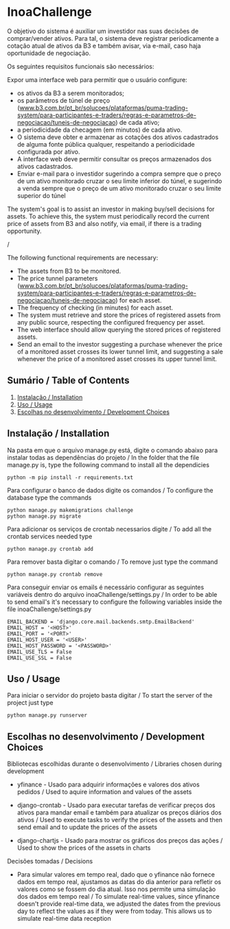 # InoaChallenge

O objetivo do sistema é auxiliar um investidor nas suas decisões de comprar/vender ativos. Para tal, o sistema deve registrar periodicamente a cotação atual de ativos da B3 e também avisar, via e-mail, caso haja oportunidade de negociação.

Os seguintes requisitos funcionais são necessários:

Expor uma interface web para permitir que o usuário configure:

- os ativos da B3 a serem monitorados;
- os parâmetros de túnel de preço (www.b3.com.br/pt_br/solucoes/plataformas/puma-trading-system/para-participantes-e-traders/regras-e-parametros-de-negociacao/tuneis-de-negociacao) de cada ativo;
- a periodicidade da checagem (em minutos) de cada ativo.
- O sistema deve obter e armazenar as cotações dos ativos cadastrados de alguma fonte pública qualquer, respeitando a periodicidade configurada por ativo.
- A interface web deve permitir consultar os preços armazenados dos ativos cadastrados.
- Enviar e-mail para o investidor sugerindo a compra sempre que o preço de um ativo monitorado cruzar o seu limite inferior do túnel, e sugerindo a venda sempre que o preço de um ativo monitorado cruzar o seu limite superior do túnel

The system's goal is to assist an investor in making buy/sell decisions for assets. To achieve this, the system must periodically record the current price of assets from B3 and also notify, via email, if there is a trading opportunity.

/

The following functional requirements are necessary:

- The assets from B3 to be monitored.
- The price tunnel parameters (www.b3.com.br/pt_br/solucoes/plataformas/puma-trading-system/para-participantes-e-traders/regras-e-parametros-de-negociacao/tuneis-de-negociacao) for each asset.
- The frequency of checking (in minutes) for each asset.
- The system must retrieve and store the prices of registered assets from any public source, respecting the configured frequency per asset.
- The web interface should allow querying the stored prices of registered assets.
- Send an email to the investor suggesting a purchase whenever the price of a monitored asset crosses its lower tunnel limit, and suggesting a sale whenever the price of a monitored asset crosses its upper tunnel limit.

## Sumário / Table of Contents

1. [Instalação / Installation](#instalação--installation)
2. [Uso / Usage](#uso--usage)
3. [Escolhas no desenvolvimento / Development Choices](#escolhas-no-desenvolvimento--development-choices)

## Instalação / Installation

Na pasta em que o arquivo manage.py está, digite o comando abaixo para instalar todas as dependências do projeto / In the folder that the file manage.py is, type the following command to install all the dependicies

```
python -m pip install -r requirements.txt
```

Para configurar o banco de dados digite os comandos / To configure the database type the commands

```
python manage.py makemigrations challenge
python manage.py migrate
```

Para adicionar os serviços de crontab necessarios digite / To add all the crontab services needed type

```
python manage.py crontab add
```

Para remover basta digitar o comando / To remove just type the command

```
python manage.py crontab remove
```

Para conseguir enviar os emails é necessário configurar as seguintes variáveis dentro do arquivo inoaChallenge/settings.py / In order to be able to send email's it's necessary to configure the following variables inside the file inoaChallenge/settings.py

```
EMAIL_BACKEND = 'django.core.mail.backends.smtp.EmailBackend'
EMAIL_HOST = '<HOST>'
EMAIL_PORT = '<PORT>'
EMAIL_HOST_USER = '<USER>'
EMAIL_HOST_PASSWORD = '<PASSWORD>'
EMAIL_USE_TLS = False
EMAIL_USE_SSL = False
```

## Uso / Usage

Para iniciar o servidor do projeto basta digitar / To start the server of the project just type

```
python manage.py runserver
```

## Escolhas no desenvolvimento / Development Choices

Bibliotecas escolhidas durante o desenvolvimento / Libraries chosen during development

- yfinance - Usado para adquirir informações e valores dos ativos pedidos / Used to aquire information and values of the assets

- django-crontab - Usado para executar tarefas de verificar preços dos ativos para mandar email e também para atualizar os preços diários dos ativos / Used to execute tasks to verify the prices of the assets and then send email and to update the prices of the assets

- django-chartjs - Usado para mostrar os gráficos dos preços das ações / Used to show the prices of the assets in charts

Decisões tomadas / Decisions

- Para simular valores em tempo real, dado que o yfinance não fornece dados em tempo real, ajustamos as datas do dia anterior para refletir os valores como se fossem do dia atual. Isso nos permite uma simulação dos dados em tempo real / To simulate real-time values, since yfinance doesn't provide real-time data, we adjusted the dates from the previous day to reflect the values as if they were from today. This allows us to simulate real-time data reception
